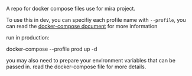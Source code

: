 A repo for docker compose files use for mira project.

To use this in dev, you can specifiy each profile name with `--profile`, you can read the [docker-compose document](https://docs.docker.com/compose/profiles/) for more information

run in production:

docker-compose --profile prod up -d

you may also need to prepare your environment variables that can be passed in. read the docker-compose file for more details.